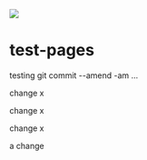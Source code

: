 ![](https://github.com/garronej/test-pages/workflows/hello-world/badge.svg)


# test-pages

testing git commit --amend -am ...

change x

change x

change x

a change

